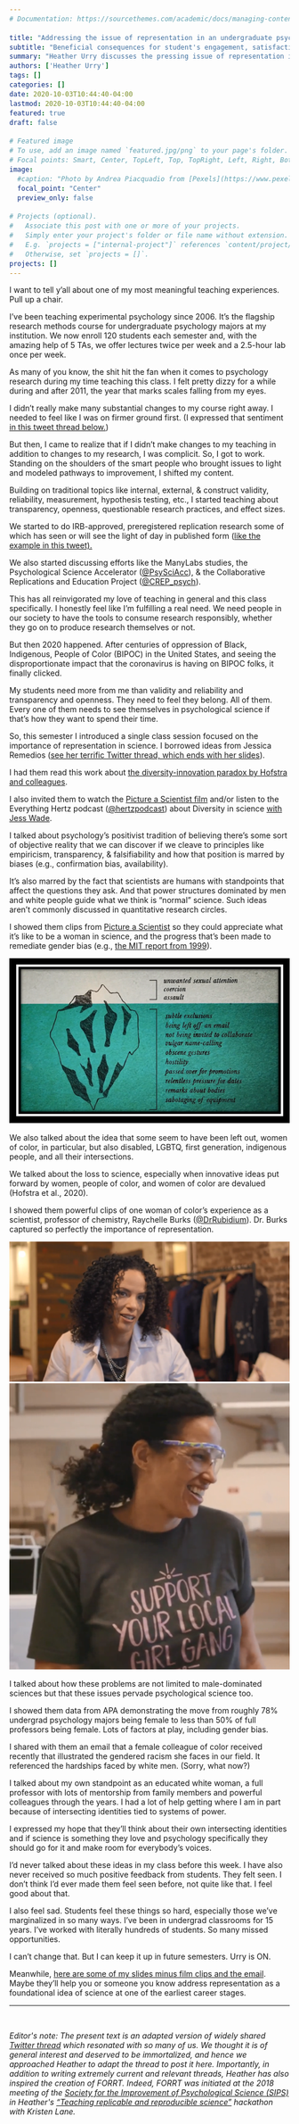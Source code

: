 ```yaml
---
# Documentation: https://sourcethemes.com/academic/docs/managing-content/

title: "Addressing the issue of representation in an undergraduate psych class"
subtitle: "Beneficial consequences for student's engagement, satisfaction and feeling seen"
summary: "Heather Urry discusses the pressing issue of representation in her Experimental Psychology Course and how addressing it became one of the most meaningful teaching experiences of her career."
authors: ['Heather Urry']
tags: []
categories: []
date: 2020-10-03T10:44:40-04:00
lastmod: 2020-10-03T10:44:40-04:00
featured: true
draft: false

# Featured image
# To use, add an image named `featured.jpg/png` to your page's folder.
# Focal points: Smart, Center, TopLeft, Top, TopRight, Left, Right, BottomLeft, Bottom, BottomRight.
image:
  #caption: "Photo by Andrea Piacquadio from [Pexels](https://www.pexels.com/photo/happy-ethnic-woman-sitting-at-table-with-laptop-3769021/)"
  focal_point: "Center"
  preview_only: false

# Projects (optional).
#   Associate this post with one or more of your projects.
#   Simply enter your project's folder or file name without extension.
#   E.g. `projects = ["internal-project"]` references `content/project/deep-learning/index.md`.
#   Otherwise, set `projects = []`.
projects: []
---
```


I want to tell y’all about one of my most meaningful teaching experiences. Pull up a chair.

I’ve been teaching experimental psychology since 2006. It’s the flagship research methods course for undergraduate psychology majors at my institution. We now enroll 120 students each semester and, with the amazing help of 5 TAs, we offer lectures twice per week and a 2.5-hour lab once per week.

As many of you know, the shit hit the fan when it comes to psychology research during my time teaching this class. I felt pretty dizzy for a while during and after 2011, the year that marks scales falling from my eyes. 

I didn’t really make many substantial changes to my course right away. I needed to feel like I was on firmer ground first. (I expressed that sentiment [in this tweet thread below.](https://twitter.com/HeatherUrry/status/968638314608721921?s=20)) 

But then, I came to realize that if I didn’t make changes to my teaching in addition to changes to my research, I was complicit. So, I got to work. Standing on the shoulders of the smart people who brought issues to light and modeled pathways to improvement, I shifted my content.

Building on traditional topics like internal, external, & construct validity, reliability, measurement, hypothesis testing, etc., I started teaching about transparency, openness, questionable research practices, and effect sizes.

We started to do IRB-approved, preregistered replication research some of which has seen or will see the light of day in published form ([like the example in this tweet).](https://twitter.com/HeatherUrry/status/1289013799828090880?s=20)

We also started discussing efforts like the ManyLabs studies, the Psychological Science Accelerator ([@PsySciAcc](http://twitter.com/@PsySciAcc)), & the Collaborative Replications and Education Project ([@CREP_psych](https://twitter.com/CREP_psych)).

This has all reinvigorated my love of teaching in general and this class specifically. I honestly feel like I’m fulfilling a real need. We need people in our society to have the tools to consume research responsibly, whether they go on to produce research themselves or not.

But then 2020 happened. After centuries of oppression of Black, Indigenous, People of Color (BIPOC) in the United States, and seeing the disproportionate impact that the coronavirus is having on BIPOC folks, it finally clicked. 

My students need more from me than validity and reliability and transparency and openness. They need to feel they belong. All of them. Every one of them needs to see themselves in psychological science if that’s how they want to spend their time.

So, this semester I introduced a single class session focused on the importance of representation in science. I borrowed ideas from Jessica Remedios ([see her terrific Twitter thread, which ends with her slides](https://twitter.com/jdremedios/status/1303700486277812226?s=20)).  

I had them read this work about [the diversity-innovation paradox by Hofstra and colleagues](https://www.pnas.org/content/117/17/9284).

I also invited them to watch the [Picture a Scientist film](https://www.pictureascientist.com/) and/or listen to the Everything Hertz podcast ([@hertzpodcast](https://twitter.com/hertzpodcast)) about Diversity in science [with Jess Wade](https://everythinghertz.com/114). 

I talked about psychology’s positivist tradition of believing there’s some sort of objective reality that we can discover if we cleave to principles like empiricism, transparency, & falsifiability and how that position is marred by biases (e.g., confirmation bias, availability).

It’s also marred by the fact that scientists are humans with standpoints that affect the questions they ask. And that power structures dominated by men and white people guide what we think is “normal” science. Such ideas aren’t commonly discussed in quantitative research circles.

I showed them clips from [Picture a Scientist](https://www.pictureascientist.com/) so they could appreciate what it’s like to be a woman in science, and the progress that’s been made to remediate gender bias (e.g., [the MIT report from 1999](http://web.mit.edu/fnl/women/women.html)).
 
![](iceberg.png) 

We also talked about the idea that some seem to have been left out, women of color, in particular, but also disabled, LGBTQ, first generation, indigenous people, and all their intersections. 

We talked about the loss to science, especially when innovative ideas put forward by women, people of color, and women of color are devalued (Hofstra et al., 2020). 

I showed them powerful clips of one woman of color’s experience as a scientist, professor of chemistry, Raychelle Burks ([@DrRubidium](https://twitter.com/DrRubidium)). Dr. Burks captured so perfectly the importance of representation.

![](her1.png) ![](her2.png) 

I talked about how these problems are not limited to male-dominated sciences but that these issues pervade psychological science too. 

I showed them data from APA demonstrating the move from roughly 78% undergrad psychology majors being female to less than 50% of full professors being female. Lots of factors at play, including gender bias.

I shared with them an email that a female colleague of color received recently that illustrated the gendered racism she faces in our field. It referenced the hardships faced by white men. (Sorry, what now?)

I talked about my own standpoint as an educated white woman, a full professor with lots of mentorship from family members and powerful colleagues through the years. I had a lot of help getting where I am in part because of intersecting identities tied to systems of power.

I expressed my hope that they’ll think about their own intersecting identities and if science is something they love and psychology specifically they should go for it and make room for everybody’s voices.

I’d never talked about these ideas in my class before this week. I have also never received so much positive feedback from students. They felt seen. I don’t think I’d ever made them feel seen before, not quite like that. I feel good about that.

I also feel sad. Students feel these things so hard, especially those we’ve marginalized in so many ways. I’ve been in undergrad classrooms for 15 years. I’ve worked with literally hundreds of students. So many missed opportunities. 

I can’t change that. But I can keep it up in future semesters. Urry is ON.

Meanwhile, [here are some of my slides minus film clips and the email](https://osf.io/597ut/). Maybe they’ll help you or someone you know address representation as a foundational idea of science at one of the earliest career stages. 

---
<br>

*Editor's note: The present text is an adapted version of widely shared [Twitter thread](https://twitter.com/HeatherUrry/status/1312104732308115457?s=20) which resonated with so many of us. We thought it is of general interest and deserved to be immortalized, and hence we approached Heather to adapt the thread to post it here. Importantly, in addition to writing extremely current and relevant threads, Heather has also inspired the creation of FORRT. Indeed, FORRT was initiated at the 2018 meeting of the [Society for the Improvement of Psychological Science (SIPS)](https://improvingpsych.org/) in Heather's [“Teaching replicable and reproducible science”](https://osf.io/x7d45/) hackathon with Kristen Lane.*  

